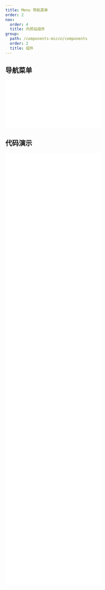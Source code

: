 ```yaml
---
title: Menu 导航菜单
order: 2
nav:
  order: 4
  title: 内贸站组件
group:
  path: /components-miccn/components
  order: 2
  title: 组件
---
```


## 导航菜单

<div>
<embed src="@docs-common/menu/index.md"></embed>
</div>
        
## 代码演示

<Row gutter=8>

  <Col span=24>
    
  <div class="code-box"><embed src="@abiz-rc-miccn/menu/demo/horizontal-menu-miccn.md"></embed></div>
          
  <div class="code-box"><embed src="@abiz-rc-miccn/menu/demo/inline-menu-miccn.md"></embed></div>
          
  <div class="code-box"><embed src="@abiz-rc-miccn/menu/demo/inline-collapsed-menu-miccn.md"></embed></div>
          
  <div class="code-box"><embed src="@abiz-rc-miccn/menu/demo/sider-current-menu-miccn.md"></embed></div>
          
  <div class="code-box"><embed src="@abiz-rc-miccn/menu/demo/vertical-menu-miccn.md"></embed></div>
          
  <div class="code-box"><embed src="@abiz-rc-miccn/menu/demo/theme-menu-miccn.md"></embed></div>
          
  <div class="code-box"><embed src="@abiz-rc-miccn/menu/demo/switch-mode-menu-miccn.md"></embed></div>
          
  <div class="code-box"><embed src="@abiz-rc-miccn/menu/demo/style-debug-menu-miccn.md"></embed></div>
          
  </Col>
          
</Row>
        
<div><embed src="@docs-common/menu/index-api.md"></embed><div>
        
